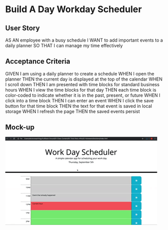 # Build A Day Workday Scheduler

## User Story
AS AN employee with a busy schedule
I WANT to add important events to a daily planner
SO THAT I can manage my time effectively

## Acceptance Criteria
GIVEN I am using a daily planner to create a schedule
WHEN I open the planner
THEN the current day is displayed at the top of the calendar
WHEN I scroll down
THEN I am presented with time blocks for standard business hours
WHEN I view the time blocks for that day
THEN each time block is color-coded to indicate whether it is in the past, present, or future
WHEN I click into a time block
THEN I can enter an event
WHEN I click the save button for that time block
THEN the text for that event is saved in local storage
WHEN I refresh the page
THEN the saved events persist

## Mock-up
![Scheduler Mock-up](https://github.com/collin-beisel-tm/build-a-day/blob/main/assets/images/05-third-party-apis-homework-demo.gif)